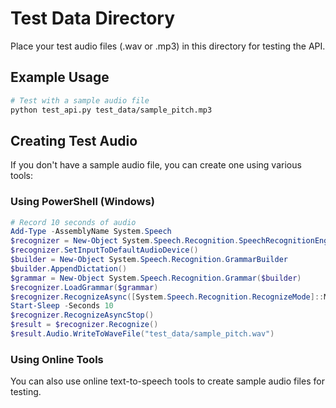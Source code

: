 # Test Data Directory

Place your test audio files (.wav or .mp3) in this directory for testing the API.

## Example Usage

```bash
# Test with a sample audio file
python test_api.py test_data/sample_pitch.mp3
```

## Creating Test Audio

If you don't have a sample audio file, you can create one using various tools:

### Using PowerShell (Windows)

```powershell
# Record 10 seconds of audio
Add-Type -AssemblyName System.Speech
$recognizer = New-Object System.Speech.Recognition.SpeechRecognitionEngine
$recognizer.SetInputToDefaultAudioDevice()
$builder = New-Object System.Speech.Recognition.GrammarBuilder
$builder.AppendDictation()
$grammar = New-Object System.Speech.Recognition.Grammar($builder)
$recognizer.LoadGrammar($grammar)
$recognizer.RecognizeAsync([System.Speech.Recognition.RecognizeMode]::Multiple)
Start-Sleep -Seconds 10
$recognizer.RecognizeAsyncStop()
$result = $recognizer.Recognize()
$result.Audio.WriteToWaveFile("test_data/sample_pitch.wav")
```

### Using Online Tools

You can also use online text-to-speech tools to create sample audio files for testing.